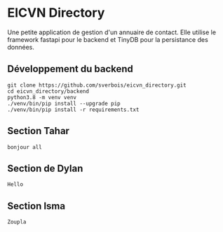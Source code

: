 # EICVN Directory

Une petite application de gestion d'un annuaire de contact.
Elle utilise le framework fastapi pour le backend et TinyDB pour la persistance des données.

## Développement du backend

    git clone https://github.com/sverbois/eicvn_directory.git
    cd eicvn_directory/backend
    python3.8 -m venv venv
    ./venv/bin/pip install --upgrade pip
    ./venv/bin/pip install -r requirements.txt


## Section Tahar
    bonjour all

## Section de Dylan
    Hello

## Section Isma
    Zoupla 
